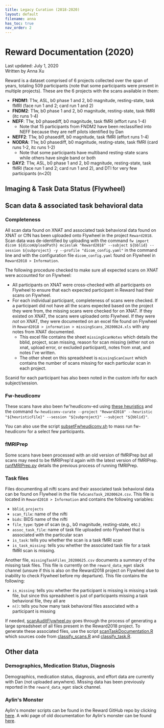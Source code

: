 ```yaml
---
title: Legacy Curation (2018-2020)
layout: default
filename: anna
has_toc: true
nav_order: 2
--- 
```


# Reward Documentation (2020)
Last updated: July 1, 2020 <br>
Written by Anna Xu

Reward is a dataset comprised of 6 projects collected over the span of years, totaling 509 participants (note that some participants were present in multiple projects). These are the 6 projects with the scans available in them:
* **FNDM1**: T1w, ASL, b0 phase 1 and 2, b0 magnitude, resting-state, task fMRI (face run 1 and 2; card run 1 and 2)
* **FNDM2**: T1w, b0 phase 1 and 2, b0 magnitude, resting-state, task fMRI (itc runs 1-4)
* **NEFF**: T1w, b0 phasediff, b0 magnitude, task fMRI (effort runs 1-4)
  * Note that 15 participants from FNDM2 have been reclassified into NEFF because they are neff pilots identified by Dan
* **NEFF2**: T1w, b0 phasediff, b0 magnitude, task fMRI (effort runs 1-4)
* **NODRA**: T1w, b0 phasediff, b0 magnitude, resting-state, task fMRI (card runs 1-2, itc runs 1-2)
  * Note that some participants have multiband resting-state scans while others have single band or both
* **DAY2**: T1w, ASL, b0 phase 1 and 2, b0 magnitude, resting-state, task fMRI (face run 1 and 2; card run 1 and 2), and DTI for very few participants (n<20)

## Imaging & Task Data Status (Flywheel)

## Scan data & associated task behavioral data

### Completeness

All scan data found on XNAT and associated task behavioral data found on XNAT or CfN has been uploaded onto Flywheel in the project `Reward2018`. Scan data was de-identified by uploading with the command `fw import dicom ${dicomUploadPath} mcieslak "Reward2018" --subject ${bblid} --session ${subproject} -y --profile "dicom_config.yaml"` in the command line and with the configuration file `dicom_config.yaml` found on Flywheel in `Reward2018 > Information`.

The following procedure checked to make sure all expected scans on XNAT were accounted for on Flywheel:
* All participants on XNAT were cross-checked with all participants on Flywheel to ensure that each expected participant in Reward had their scans on Flywheel.
* For each individual participant, completeness of scans were checked. If a participant did not have all the scans expected based on the project they were from, the missing scans were checked for on XNAT. If they existed on XNAT, the scans were uploaded onto Flywheel. If they were *not* on XNAT, they were documented on an excel file found on Flywheel in `Reward2018 > information > missingScans_20200624.xls` with any notes from XNAT documented.
  * This excel file contains the sheet `missingScanNotes` which details the bblid, project, scan missing, reason for scan missing (either not on xnat, upload error, or excluded participant), notes from xnat, and notes I've written.
  * The other sheet on this spreadsheet is `missingScanCount` which contains the number of scans missing for each particular scan in each project.

Scanid for each participant has also been noted in the custom info for each subject/session.

### Fw-heudiconv

These scans have also been fw'heudiconv-ed using [these heuristics](https://github.com/PennLINC/Reward/tree/master/oldScripts/annaHeuristics2019) and the command `fw-heudiconv-curate --project "Reward2018" --heuristic "${heuristicFile}" --session "${subproject}" --subject "${bblid}"`.

You can also use the script [subsetFwheudiconv.sh](https://github.com/PennLINC/Reward/blob/master/oldScripts/annaHeuristics2019/subsetFwheudiconv.sh) to mass run fw-heudiconv for a select few participants.

### fMRIPrep
Some scans have been processed with an old version of fMRIPrep but all scans may need to be fMRIPrep'd again with the latest version of fMRIPrep. [runfMRIPrep.py](https://github.com/PennLINC/Reward/blob/master/oldScripts/runfMRIPrep.py) details the previous process of running fMRIPrep.

### Task files
Files documenting all nifti scans and their associated task behavioral data can be found on Flywheel in the file `fwScansTask_20200624.csv`. This file is located in `Reward2018 > Information` and contains the following variables:
* `bblid`, `projects`
* `scan_file`: name of the nifti
* `bids`: BIDS name of the nifti
* `file_type`: type of scan (e.g., b0 magnitude, resting-state, etc.)
* `assoc_task_file`: name of task file uploaded onto Flywheel that is associated with the particular scan
* `is_task`: tells you whether the scan is a task fMRI scan
* `is_task_missing`: tells you whether the associated task file for a task fMRI scan is missing.

Another file, `missingTaskFiles_20200625.csv` documents a summary of the missing task files. This file is currently on the `reward_data_mgmt` slack channel (unsure if this is also on the Reward2018 project on Flywheel due to inability to check Flywheel before my departure). This file contains the following:
* `is_missing`: tells you whether the participant is missing is missing a task file, but since this spreadsheet is just of participants missing a task behavioral file, they all are
* `n()`: tells you how many task behavioral files associated with a participant is missing

If needed, [scanAuditFlywheel.py](https://github.com/PennLINC/Reward/blob/master/oldScripts/scanAuditFlywheel.py) goes through the process of generating a large spreadsheet of all files present in the Reward2018 project. To generate these associated files, use the script [scanTaskDocumentation.R](https://github.com/PennLINC/Reward/blob/master/oldScripts/scanTaskDocumention.R) which sources code from [classify_scans.R](https://github.com/PennLINC/Reward/blob/master/oldScripts/classify_scans.R) and [classify_task.R](https://github.com/PennLINC/Reward/blob/master/oldScripts/classify_task.R).

## Other data

### Demographics, Medication Status, Diagnosis

Demographics, medication status, diagnosis, and effort data are currently with Dan (not uploaded anywhere). Missing data has been previously reported in the `reward_data_mgmt` slack channel.

### Aylin's Monster

Aylin's monster scripts can be found in the Reward GitHub repo by clicking [here](https://github.com/PennLINC/Reward/tree/master/oldScripts/aylinsMonster). A wiki page of old documentation for Aylin's monster can be found [here](https://github.com/PennLINC/Reward/wiki/Aylin's-Monster-(OLD)).
